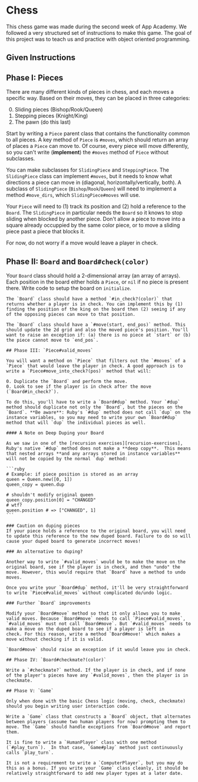 # Chess

This chess game was made during the second week of App Academy. We followed a
very structured set of instructions to make this game. The goal of this project
was to teach us and practice with object oriented programming.

## Given Instructions

## Phase I: Pieces

There are many different kinds of pieces in chess, and each moves a
specific way.  Based on their moves, they can be placed in three
categories:

0. Sliding pieces (Bishop/Rook/Queen)
0. Stepping pieces (Knight/King)
0. The pawn (do this last)

Start by writing a `Piece` parent class that contains the
functionality common to all pieces. A key method of `Piece` is
`#moves`, which should return an array of places a `Piece` can move
to. Of course, every piece will move differently, so you can't write
(**implement**) the `#moves` method of `Piece` without subclasses.

You can make subclasses for `SlidingPiece` and `SteppingPiece`. The
`SlidingPiece` class can implement `#moves`, but it needs to know what
directions a piece can move in (diagonal, horizontally/vertically,
  both). A subclass of `SlidingPiece` (`Bishop`/`Rook`/`Queen`) will
  need to implement a method `#move_dirs`, which `SlidingPiece#moves`
  will use.

  Your `Piece` will need to (1) track its position and (2) hold a
  reference to the `Board`. The `SlidingPiece` in particular needs the
  `Board` so it knows to stop sliding when blocked by another
  piece. Don't allow a piece to move into a square already occuppied by the
  same color piece, or to move a sliding piece past a piece that blocks it.

  For now, do not worry if a move would leave a player in check.

  ## Phase II: `Board` and `Board#check(color)`

  Your `Board` class should hold a 2-dimensional array (an array of
    arrays). Each position in the board either holds a `Piece`, or `nil`
    if no piece is present there. Write code to setup the board on
    `initialize`.

    The `Board` class should have a method `#in_check?(color)` that
    returns whether a player is in check. You can implement this by (1)
    finding the position of the king on the board then (2) seeing if any
    of the opposing pieces can move to that position.

    The `Board` class should have a `#move(start, end_pos)` method. This
    should update the 2d grid and also the moved piece's position. You'll
    want to raise an exception if: (a) there is no piece at `start` or (b)
    the piece cannot move to `end_pos`.

    ## Phase III: `Piece#valid_moves`

    You will want a method on `Piece` that filters out the `#moves` of a
    `Piece` that would leave the player in check. A good approach is to
    write a `Piece#move_into_check?(pos)` method that will:

    0. Duplicate the `Board` and perform the move.
    0. Look to see if the player is in check after the move
    (`Board#in_check?`).

    To do this, you'll have to write a `Board#dup` method. Your `#dup`
    method should duplicate not only the `Board`, but the pieces on the
    `Board`. **Be aware**: Ruby's `#dup` method does not call `dup` on the
    instance variables, so you may need to write your own `Board#dup`
    method that will `dup` the individual pieces as well.

    #### A Note on Deep Duping your Board

    As we saw in one of the [recursion exercises][recursion-exercises],
    Ruby's native `#dup` method does not make a **deep copy**.  This means
    that nested arrays **and any arrays stored in instance variables**
    will not be copied by the normal `dup` method:

    ```ruby
    # Example: if piece position is stored as an array
    queen = Queen.new([0, 1])
    queen_copy = queen.dup

    # shouldn't modify original queen
    queen_copy.position[0] = "CHANGED"
    # wtf?
    queen.position # => ["CHANGED", 1]
    ```

    ### Caution on duping pieces
    If your piece holds a reference to the original board, you will need to update this reference to the new duped board. Failure to do so will cause your duped board to generate incorrect moves!

    ### An alternative to duping?

    Another way to write `#valid_moves` would be to make the move on the
    original board, see if the player is in check, and then "undo" the
    move. However, this would require that `Board` have a method to undo
    moves.

    Once you write your `Board#dup` method, it'll be very straightforward
    to write `Piece#valid_moves` without complicated do/undo logic.

    ### Further `Board` improvements

    Modify your `Board#move` method so that it only allows you to make
    valid moves. Because `Board#move` needs to call `Piece#valid_moves`,
    `#valid_moves` must not call `Board#move`. But `#valid_moves` needs to
    make a move on the duped board to see if a player is left in
    check. For this reason, write a method `Board#move!` which makes a
    move without checking if it is valid.

    `Board#move` should raise an exception if it would leave you in check.

    ## Phase IV: `Board#checkmate?(color)`

    Write a `#checkmate?` method. If the player is in check, and if none
    of the player's pieces have any `#valid_moves`, then the player is in
    checkmate.

    ## Phase V: `Game`

    Only when done with the basic Chess logic (moving, check, checkmate)
    should you begin writing user interaction code.

    Write a `Game` class that constructs a `Board` object, that alternates
    between players (assume two human players for now) prompting them to
    move. The `Game` should handle exceptions from `Board#move` and report
    them.

    It is fine to write a `HumanPlayer` class with one method
    (`#play_turn`).  In that case, `Game#play` method just continuously
    calls `play_turn`.

    It is not a requirement to write a `ComputerPlayer`, but you may do
    this as a bonus. If you write your `Game` class cleanly, it should be
    relatively straightforward to add new player types at a later date.
